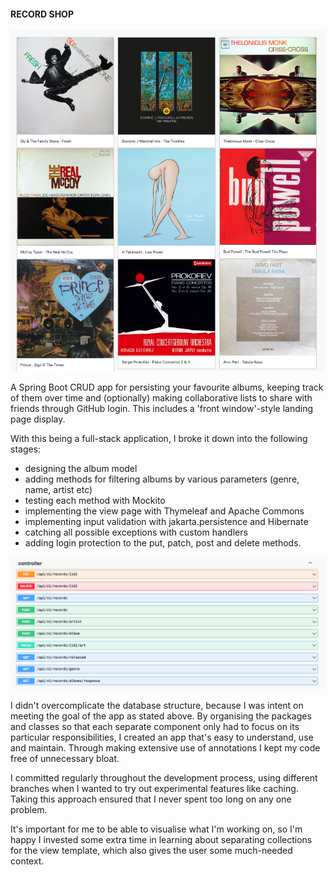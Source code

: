 #### RECORD SHOP

![landing page!](src/main/resources/assets/get-all-albums.png)


A Spring Boot CRUD app for persisting your favourite albums, keeping track of them over time and (optionally) making collaborative lists to share with friends
through GitHub login. This includes a 'front window'-style landing page display.

With this being a full-stack application, I broke it down into the following stages:
- designing the album model
- adding methods for filtering albums by various parameters (genre, name, artist etc) 
- testing each method with Mockito
- implementing the view page with Thymeleaf and Apache Commons
- implementing input validation with jakarta.persistence and Hibernate
- catching all possible exceptions with custom handlers
- adding login protection to the put, patch, post and delete methods.

![landing page!](src/main/resources/assets/api-endpoints.png)

I didn't overcomplicate the database structure, because I was intent on meeting the goal of the app as stated above.
By organising the packages and classes so that each separate component only had to focus on its particular responsibilities,
I created an app that's easy to understand, use and maintain. Through making extensive use of annotations I
kept my code free of unnecessary bloat. 

I committed regularly throughout the development process, using different branches when I wanted
to try out experimental features like caching. Taking this approach ensured that I never spent too long on any one problem.

It's important for me to be able to visualise what I'm working on, so I'm happy I invested some extra time in learning
about separating collections for the view template, which also gives the user some much-needed context. 

